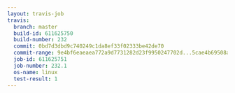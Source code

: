 ```yaml
---
layout: travis-job
travis:
  branch: master
  build-id: 611625750
  build-number: 232
  commit: 0bd7d3dbd9c740249c1da8ef33f02333be42de70
  commit-range: 9e4bf6eaeaea772a9d7731282d23f9950247702d...5cae4b69508adade561754b4d669e0f48b3c8337
  job-id: 611625751
  job-number: 232.1
  os-name: linux
  test-result: 1
---
```

